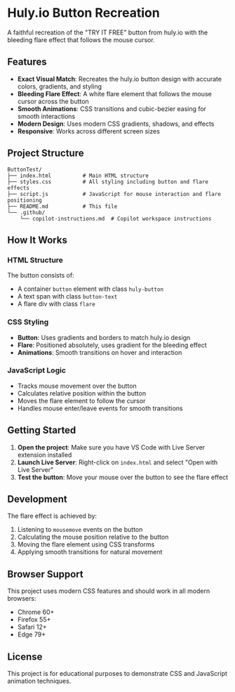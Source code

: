 # Huly.io Button Recreation

A faithful recreation of the "TRY IT FREE" button from huly.io with the bleeding flare effect that follows the mouse cursor.

## Features

-   **Exact Visual Match**: Recreates the huly.io button design with accurate colors, gradients, and styling
-   **Bleeding Flare Effect**: A white flare element that follows the mouse cursor across the button
-   **Smooth Animations**: CSS transitions and cubic-bezier easing for smooth interactions
-   **Modern Design**: Uses modern CSS gradients, shadows, and effects
-   **Responsive**: Works across different screen sizes

## Project Structure

```
ButtonTest/
├── index.html          # Main HTML structure
├── styles.css          # All styling including button and flare effects
├── script.js           # JavaScript for mouse interaction and flare positioning
├── README.md           # This file
└── .github/
    └── copilot-instructions.md  # Copilot workspace instructions
```

## How It Works

### HTML Structure

The button consists of:

-   A container `button` element with class `huly-button`
-   A text span with class `button-text`
-   A flare div with class `flare`

### CSS Styling

-   **Button**: Uses gradients and borders to match huly.io design
-   **Flare**: Positioned absolutely, uses gradient for the bleeding effect
-   **Animations**: Smooth transitions on hover and interaction

### JavaScript Logic

-   Tracks mouse movement over the button
-   Calculates relative position within the button
-   Moves the flare element to follow the cursor
-   Handles mouse enter/leave events for smooth transitions

## Getting Started

1. **Open the project**: Make sure you have VS Code with Live Server extension installed
2. **Launch Live Server**: Right-click on `index.html` and select "Open with Live Server"
3. **Test the button**: Move your mouse over the button to see the flare effect

## Development

The flare effect is achieved by:

1. Listening to `mousemove` events on the button
2. Calculating the mouse position relative to the button
3. Moving the flare element using CSS transforms
4. Applying smooth transitions for natural movement

## Browser Support

This project uses modern CSS features and should work in all modern browsers:

-   Chrome 60+
-   Firefox 55+
-   Safari 12+
-   Edge 79+

## License

This project is for educational purposes to demonstrate CSS and JavaScript animation techniques.
